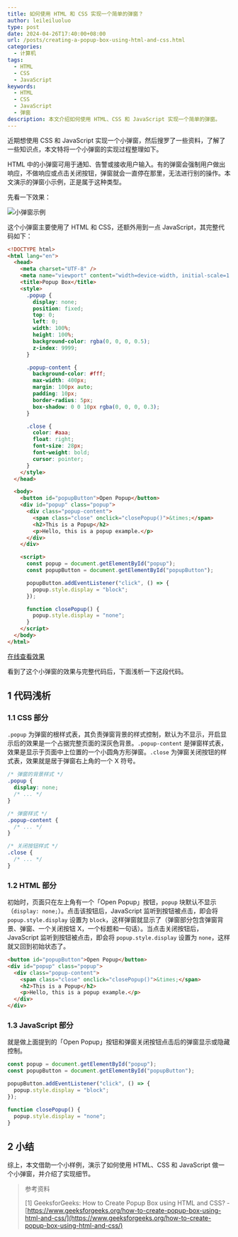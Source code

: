 ```yaml
---
title: 如何使用 HTML 和 CSS 实现一个简单的弹窗？
author: leileiluoluo
type: post
date: 2024-04-26T17:40:00+08:00
url: /posts/creating-a-popup-box-using-html-and-css.html
categories:
  - 计算机
tags:
  - HTML
  - CSS
  - JavaScript
keywords:
  - HTML
  - CSS
  - JavaScript
  - 弹窗
description: 本文介绍如何使用 HTML、CSS 和 JavaScript 实现一个简单的弹窗。
---
```


近期想使用 CSS 和 JavaScript 实现一个小弹窗，然后搜罗了一些资料，了解了一些知识点，本文特将一个小弹窗的实现过程整理如下。

HTML 中的小弹窗可用于通知、告警或接收用户输入。有的弹窗会强制用户做出响应，不做响应或点击关闭按钮，弹窗就会一直停在那里，无法进行别的操作。本文演示的弹窗小示例，正是属于这种类型。

先看一下效果：

![小弹窗示例](https://leileiluoluo.github.io/static/images/uploads/2024/04/popup-box.gif)

这个小弹窗主要使用了 HTML 和 CSS，还额外用到一点 JavaScript，其完整代码如下：

```html
<!DOCTYPE html>
<html lang="en">
  <head>
    <meta charset="UTF-8" />
    <meta name="viewport" content="width=device-width, initial-scale=1.0" />
    <title>Popup Box</title>
    <style>
      .popup {
        display: none;
        position: fixed;
        top: 0;
        left: 0;
        width: 100%;
        height: 100%;
        background-color: rgba(0, 0, 0, 0.5);
        z-index: 9999;
      }

      .popup-content {
        background-color: #fff;
        max-width: 400px;
        margin: 100px auto;
        padding: 10px;
        border-radius: 5px;
        box-shadow: 0 0 10px rgba(0, 0, 0, 0.3);
      }

      .close {
        color: #aaa;
        float: right;
        font-size: 28px;
        font-weight: bold;
        cursor: pointer;
      }
    </style>
  </head>

  <body>
    <button id="popupButton">Open Popup</button>
    <div id="popup" class="popup">
      <div class="popup-content">
        <span class="close" onclick="closePopup()">&times;</span>
        <h2>This is a Popup</h2>
        <p>Hello, this is a popup example.</p>
      </div>
    </div>

    <script>
      const popup = document.getElementById("popup");
      const popupButton = document.getElementById("popupButton");

      popupButton.addEventListener("click", () => {
        popup.style.display = "block";
      });

      function closePopup() {
        popup.style.display = "none";
      }
    </script>
  </body>
</html>
```

[在线查看效果](https://leileiluoluo.github.io/static/samples/2024/popup-box/popup-box.html)

看到了这个小弹窗的效果与完整代码后，下面浅析一下这段代码。

## 1 代码浅析

### 1.1 CSS 部分

`.popup` 为弹窗的根样式表，其负责弹窗背景的样式控制，默认为不显示，开启显示后的效果是一个占据完整页面的深灰色背景。`.popup-content` 是弹窗样式表，效果是显示于页面中上位置的一个小圆角方形弹窗。`.close` 为弹窗关闭按钮的样式表，效果就是居于弹窗右上角的一个 X 符号。

```css
/* 弹窗的背景样式 */
.popup {
  display: none;
  /* ... */
}

/* 弹窗样式 */
.popup-content {
  /* ... */
}

/* 关闭按钮样式 */
.close {
  /* ... */
}
```

### 1.2 HTML 部分

初始时，页面只在左上角有一个「Open Popup」按钮，`popup` 块默认不显示（`display: none;`）。点击该按钮后，JavaScript 监听到按钮被点击，即会将 `popup.style.display` 设置为 `block`，这样弹窗就显示了（弹窗部分包含弹窗背景、弹窗、一个关闭按钮 X，一个标题和一句话）。当点击关闭按钮后，JavaScript 监听到按钮被点击，即会将 `popup.style.display` 设置为 `none`，这样就又回到初始状态了。

```html
<button id="popupButton">Open Popup</button>
<div id="popup" class="popup">
  <div class="popup-content">
    <span class="close" onclick="closePopup()">&times;</span>
    <h2>This is a Popup</h2>
    <p>Hello, this is a popup example.</p>
  </div>
</div>
```

### 1.3 JavaScript 部分

就是做上面提到的「Open Popup」按钮和弹窗关闭按钮点击后的弹窗显示或隐藏控制。

```javascript
const popup = document.getElementById("popup");
const popupButton = document.getElementById("popupButton");

popupButton.addEventListener("click", () => {
  popup.style.display = "block";
});

function closePopup() {
  popup.style.display = "none";
}
```

## 2 小结

综上，本文借助一个小样例，演示了如何使用 HTML、CSS 和 JavaScript 做一个小弹窗，并介绍了实现细节。

> 参考资料
>
> [1] GeeksforGeeks: How to Create Popup Box using HTML and CSS? - [https://www.geeksforgeeks.org/how-to-create-popup-box-using-html-and-css/](https://www.geeksforgeeks.org/how-to-create-popup-box-using-html-and-css/)
